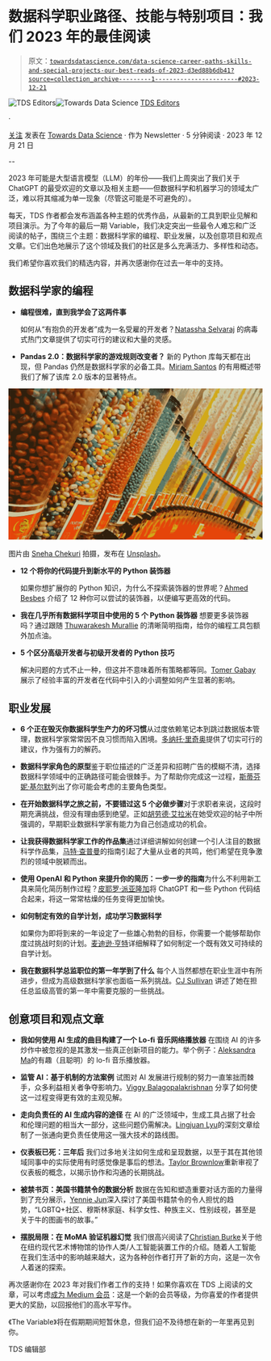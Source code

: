 # 数据科学职业路径、技能与特别项目：我们 2023 年的最佳阅读

> 原文：[`towardsdatascience.com/data-science-career-paths-skills-and-special-projects-our-best-reads-of-2023-d3ed88b6db41?source=collection_archive---------1-----------------------#2023-12-21`](https://towardsdatascience.com/data-science-career-paths-skills-and-special-projects-our-best-reads-of-2023-d3ed88b6db41?source=collection_archive---------1-----------------------#2023-12-21)

[](https://towardsdatascience.medium.com/?source=post_page-----d3ed88b6db41--------------------------------)![TDS Editors](https://towardsdatascience.medium.com/?source=post_page-----d3ed88b6db41--------------------------------)[](https://towardsdatascience.com/?source=post_page-----d3ed88b6db41--------------------------------)![Towards Data Science](https://towardsdatascience.com/?source=post_page-----d3ed88b6db41--------------------------------) [TDS Editors](https://towardsdatascience.medium.com/?source=post_page-----d3ed88b6db41--------------------------------)

·

[关注](https://medium.com/m/signin?actionUrl=https%3A%2F%2Fmedium.com%2F_%2Fsubscribe%2Fuser%2F7e12c71dfa81&operation=register&redirect=https%3A%2F%2Ftowardsdatascience.com%2Fdata-science-career-paths-skills-and-special-projects-our-best-reads-of-2023-d3ed88b6db41&user=TDS+Editors&userId=7e12c71dfa81&source=post_page-7e12c71dfa81----d3ed88b6db41---------------------post_header-----------) 发表在 [Towards Data Science](https://towardsdatascience.com/?source=post_page-----d3ed88b6db41--------------------------------) · 作为 Newsletter · 5 分钟阅读 · 2023 年 12 月 21 日 [](https://medium.com/m/signin?actionUrl=https%3A%2F%2Fmedium.com%2F_%2Fvote%2Ftowards-data-science%2Fd3ed88b6db41&operation=register&redirect=https%3A%2F%2Ftowardsdatascience.com%2Fdata-science-career-paths-skills-and-special-projects-our-best-reads-of-2023-d3ed88b6db41&user=TDS+Editors&userId=7e12c71dfa81&source=-----d3ed88b6db41---------------------clap_footer-----------)

--

[](https://medium.com/m/signin?actionUrl=https%3A%2F%2Fmedium.com%2F_%2Fbookmark%2Fp%2Fd3ed88b6db41&operation=register&redirect=https%3A%2F%2Ftowardsdatascience.com%2Fdata-science-career-paths-skills-and-special-projects-our-best-reads-of-2023-d3ed88b6db41&source=-----d3ed88b6db41---------------------bookmark_footer-----------)

2023 年可能是大型语言模型（LLM）的年份——我们上周突出了我们关于 ChatGPT 的最受欢迎的文章以及相关主题——但数据科学和机器学习的领域太广泛，难以将其缩减为单一现象（尽管这可能是不可避免的）。

每天，TDS 作者都会发布涵盖各种主题的优秀作品，从最新的工具到职业见解和项目演示。为了今年的最后一期 Variable，我们决定突出一些最令人难忘和广泛阅读的帖子，围绕三个主题：数据科学家的编程、职业发展，以及创意项目和观点文章。它们出色地展示了这个领域及我们的社区是多么充满活力、多样性和动态。

我们希望你喜欢我们的精选内容，并再次感谢你在过去一年中的支持。

## 数据科学家的编程

+   **编程很难，直到我学会了这两件事**

    如何从“有抱负的开发者”成为一名受雇的开发者？[Natassha Selvaraj](https://medium.com/u/6a2ef1b1f09d?source=post_page-----d3ed88b6db41--------------------------------) 的病毒式热门文章提供了切实可行的建议和大量的灵感。

+   **Pandas 2.0：数据科学家的游戏规则改变者？** 新的 Python 库每天都在出现，但 Pandas 仍然是数据科学家的必备工具。[Miriam Santos](https://medium.com/u/243289394aaa?source=post_page-----d3ed88b6db41--------------------------------) 的有用概述带我们了解了该库 2.0 版本的显著特点。

![](img/2257e536d1902654d889425ba68ca03c.png)

图片由 [Sneha Chekuri](https://unsplash.com/@snehachekuri93?utm_source=medium&utm_medium=referral) 拍摄，发布在 [Unsplash](https://unsplash.com/?utm_source=medium&utm_medium=referral)。

+   **12 个将你的代码提升到新水平的 Python 装饰器**

    如果你想扩展你的 Python 知识，为什么不探索装饰器的世界呢？[Ahmed Besbes](https://medium.com/u/adc8ea174c69?source=post_page-----d3ed88b6db41--------------------------------) 介绍了 12 种你可以尝试的装饰器，以便编写更高效的代码。

+   **我在几乎所有数据科学项目中使用的 5 个 Python 装饰器** 想要更多装饰器吗？通过跟随 [Thuwarakesh Murallie](https://medium.com/u/93ce19993bef?source=post_page-----d3ed88b6db41--------------------------------) 的清晰简明指南，给你的编程工具包额外加点油。

+   **5 个区分高级开发者与初级开发者的 Python 技巧**

    解决问题的方式不止一种，但这并不意味着所有策略都等同。[Tomer Gabay](https://medium.com/u/c9c352dba00a?source=post_page-----d3ed88b6db41--------------------------------) 展示了经验丰富的开发者在代码中引入的小调整如何产生显著的影响。

## 职业发展

+   **6 个正在毁灭你数据科学生产力的坏习惯**从过度依赖笔记本到跳过数据版本管理，数据科学家常常因不良习惯而陷入困境。[多纳托·里奇奥](https://medium.com/u/e384fc71d292?source=post_page-----d3ed88b6db41--------------------------------)提供了切实可行的建议，作为强有力的解药。

+   **数据科学家角色的原型**鉴于职位描述的广泛差异和招聘广告的模糊不清，选择数据科学领域中的正确路径可能会很棘手。为了帮助你完成这一过程，[斯蒂芬妮·基尔默](https://medium.com/u/a8dc77209ef3?source=post_page-----d3ed88b6db41--------------------------------)列出了你可能会考虑的主要角色类型。

+   **在开始数据科学之旅之前，不要错过这 5 个必做步骤**对于求职者来说，这段时期充满挑战，但没有理由感到绝望。正如[胡劳德·艾拉米](https://medium.com/u/9c6a36490614?source=post_page-----d3ed88b6db41--------------------------------)在她受欢迎的帖子中所强调的，早期职业数据科学家有能力为自己创造成功的机会。

+   **让我获得数据科学家工作的作品集**通过详细讲解如何创建一个引人注目的数据科学作品集，[马特·查普曼](https://medium.com/u/bf7d13fc53db?source=post_page-----d3ed88b6db41--------------------------------)的指南引起了大量从业者的共鸣，他们希望在竞争激烈的领域中脱颖而出。

+   **使用 OpenAI 和 Python 来提升你的简历：一步一步的指南**为什么不利用新工具来简化简历制作过程？[皮耶罗·派亚隆加](https://medium.com/u/254e653181d2?source=post_page-----d3ed88b6db41--------------------------------)将 ChatGPT 和一些 Python 代码结合起来，将这一常常枯燥的任务变得更加愉快。

+   **如何制定有效的自学计划，成功学习数据科学**

    如果你为即将到来的一年设定了一些雄心勃勃的目标，你需要一个能够帮助你度过挑战时刻的计划。[麦迪逊·亨特](https://medium.com/u/6a8c6841e521?source=post_page-----d3ed88b6db41--------------------------------)详细解释了如何制定一个既有效又可持续的自学计划。

+   **我在数据科学总监职位的第一年学到了什么** 每个人当然都想在职业生涯中有所进步，但成为高级数据科学家也面临一系列挑战。[CJ Sullivan](https://medium.com/u/a9bc11f7a61b?source=post_page-----d3ed88b6db41--------------------------------) 讲述了她在担任总监级高管的第一年中需要克服的一些挑战。

## 创意项目和观点文章

+   **我如何使用 AI 生成的曲目构建了一个 Lo-fi 音乐网络播放器** 在围绕 AI 的许多炒作中被忽视的是其激发一些真正创新项目的能力。举个例子：[Aleksandra Ma](https://medium.com/u/effc1ebd4aac?source=post_page-----d3ed88b6db41--------------------------------)的有趣（且聪明）的 lo-fi 音乐播放器。

+   **监管 AI：基于机制的方法案例** 试图对 AI 发展进行规制的努力一直笨拙而棘手，众多利益相关者争夺影响力。[Viggy Balagopalakrishnan](https://medium.com/u/b3366eb9a0cf?source=post_page-----d3ed88b6db41--------------------------------) 分享了如何使这一过程变得更有效的主观见解。

+   **走向负责任的 AI 生成内容的途径** 在 AI 的广泛领域中，生成工具占据了社会和伦理问题的相当大一部分，这些问题仍需解决。[Lingjuan Lyu](https://medium.com/u/ca2f89d83dfb?source=post_page-----d3ed88b6db41--------------------------------)的深刻文章绘制了一张通向更负责任使用这一强大技术的路线图。

+   **仪表板已死：三年后** 我们过多地关注如何生成和呈现数据，以至于其在其他领域同事中的实际使用有时感觉像是事后的想法。[Taylor Brownlow](https://medium.com/u/cdc63fa2a06e?source=post_page-----d3ed88b6db41--------------------------------)重新审视了仪表板的概念，以揭示协作和沟通的长期挑战。

+   **被禁书页：美国书籍禁令的数据分析** 数据在告知和塑造重要对话方面的力量得到了充分展示，[Yennie Jun](https://medium.com/u/12ca1ab81192?source=post_page-----d3ed88b6db41--------------------------------)深入探讨了美国书籍禁令的令人担忧的趋势，“LGBTQ+社区、穆斯林家庭、科学女性、种族主义、性别歧视，甚至是关于牛的图画书的故事。”

+   **摆脱局限：在 MoMA 验证机器幻觉** 我们很高兴阅读了[Christian Burke](https://medium.com/u/764fa444fa3?source=post_page-----d3ed88b6db41--------------------------------)关于他在纽约现代艺术博物馆的协作人类/人工智能装置工作的介绍。随着人工智能在我们生活中的影响越来越大，这为各种创作者打开了新的方向，这是一次令人着迷的探索。

再次感谢你在 2023 年对我们作者工作的支持！如果你喜欢在 TDS 上阅读的文章，可以考虑[成为 Medium 会员](https://blog.medium.com/become-a-friend-of-medium-dd2fa7bf16c3)：这是一个新的会员等级，为你喜爱的作者提供更大的奖励，以回报他们的高水平写作。

《The Variable》将在假期期间短暂休息，但我们迫不及待想在新的一年里再见到你。

TDS 编辑部
